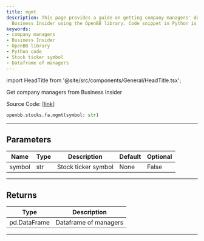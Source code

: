```yaml
---
title: mgmt
description: This page provides a guide on getting company managers' details from
  Business Insider using the OpenBB library. Code snippet in Python is provided.
keywords:
- company managers
- Business Insider
- OpenBB library
- Python code
- Stock ticker symbol
- Dataframe of managers
---
```


import HeadTitle from '@site/src/components/General/HeadTitle.tsx';

<HeadTitle title="stocks.fa.mgmt - Reference | OpenBB SDK Docs" />

Get company managers from Business Insider

Source Code: [[link](https://github.com/OpenBB-finance/OpenBBTerminal/tree/main/openbb_terminal/stocks/fundamental_analysis/business_insider_model.py#L19)]

```python wordwrap
openbb.stocks.fa.mgmt(symbol: str)
```

---

## Parameters

| Name | Type | Description | Default | Optional |
| ---- | ---- | ----------- | ------- | -------- |
| symbol | str | Stock ticker symbol | None | False |


---

## Returns

| Type | Description |
| ---- | ----------- |
| pd.DataFrame | Dataframe of managers |
---

